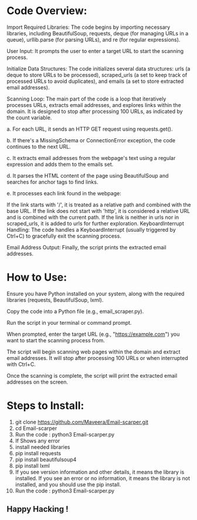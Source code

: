 # Code Overview:
Import Required Libraries: The code begins by importing necessary libraries, including BeautifulSoup, requests, deque (for managing URLs in a queue), urllib.parse (for parsing URLs), and re (for regular expressions).

User Input: It prompts the user to enter a target URL to start the scanning process.

Initialize Data Structures: The code initializes several data structures: urls (a deque to store URLs to be processed), scraped_urls (a set to keep track of processed URLs to avoid duplicates), and emails (a set to store extracted email addresses).

Scanning Loop: The main part of the code is a loop that iteratively processes URLs, extracts email addresses, and explores links within the domain. It is designed to stop after processing 100 URLs, as indicated by the count variable.

a. For each URL, it sends an HTTP GET request using requests.get().

b. If there's a MissingSchema or ConnectionError exception, the code continues to the next URL.

c. It extracts email addresses from the webpage's text using a regular expression and adds them to the emails set.

d. It parses the HTML content of the page using BeautifulSoup and searches for anchor tags <a> to find links.

e. It processes each link found in the webpage:

If the link starts with '/', it is treated as a relative path and combined with the base URL.
If the link does not start with 'http', it is considered a relative URL and is combined with the current path.
If the link is neither in urls nor in scraped_urls, it is added to urls for further exploration.
KeyboardInterrupt Handling: The code handles a KeyboardInterrupt (usually triggered by Ctrl+C) to gracefully exit the scanning process.

Email Address Output: Finally, the script prints the extracted email addresses.

# How to Use:
Ensure you have Python installed on your system, along with the required libraries (requests, BeautifulSoup, lxml).

Copy the code into a Python file (e.g., email_scraper.py).

Run the script in your terminal or command prompt.

When prompted, enter the target URL (e.g., "https://example.com") you want to start the scanning process from.

The script will begin scanning web pages within the domain and extract email addresses. It will stop after processing 100 URLs or when interrupted with Ctrl+C.

Once the scanning is complete, the script will print the extracted email addresses on the screen.

# Steps to Install:
1. git clone https://github.com/Maveera/Email-scarper.git
2. cd Email-scarper
3. Run the code : python3 Email-scarper.py
4. If Shows any error 
5. install needed libraries
6. pip install requests
7. pip install beautifulsoup4
8. pip install lxml
9. If you see version information and other details, it means the library is installed. If you see an error or no information, it means the library is not installed, and you should use the pip install.
10. Run the code : python3 Email-scarper.py

## Happy Hacking !
